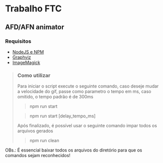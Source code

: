 # Trabalho FTC

## AFD/AFN animator

### Requisitos

-   [NodeJS e NPM](https://nodejs.org/en/download/package-manager/)
-   [Graphviz](https://graphviz.org/download/)
-   [ImageMagick](https://imagemagick.org/script/download.php)

> ### Como utilizar
>
> Para iniciar o script execute o seguinte comando, caso deseje mudar a velocidade do gif, passe como parametro o tempo em ms, caso omitido, o tempo padrão é de 300ms
>
> > npm run start
>
> > npm run start [delay_tempo_ms]
>
> Após finalizado, é possível usar o seguinte comando impar todos os arquivos gerados
>
> > npm run clean

OBs.: É essencial baixar todos os arquivos do diretório para que os comandos sejam reconhecidos!
